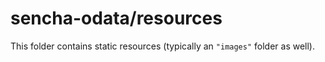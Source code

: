 # sencha-odata/resources

This folder contains static resources (typically an `"images"` folder as well).
